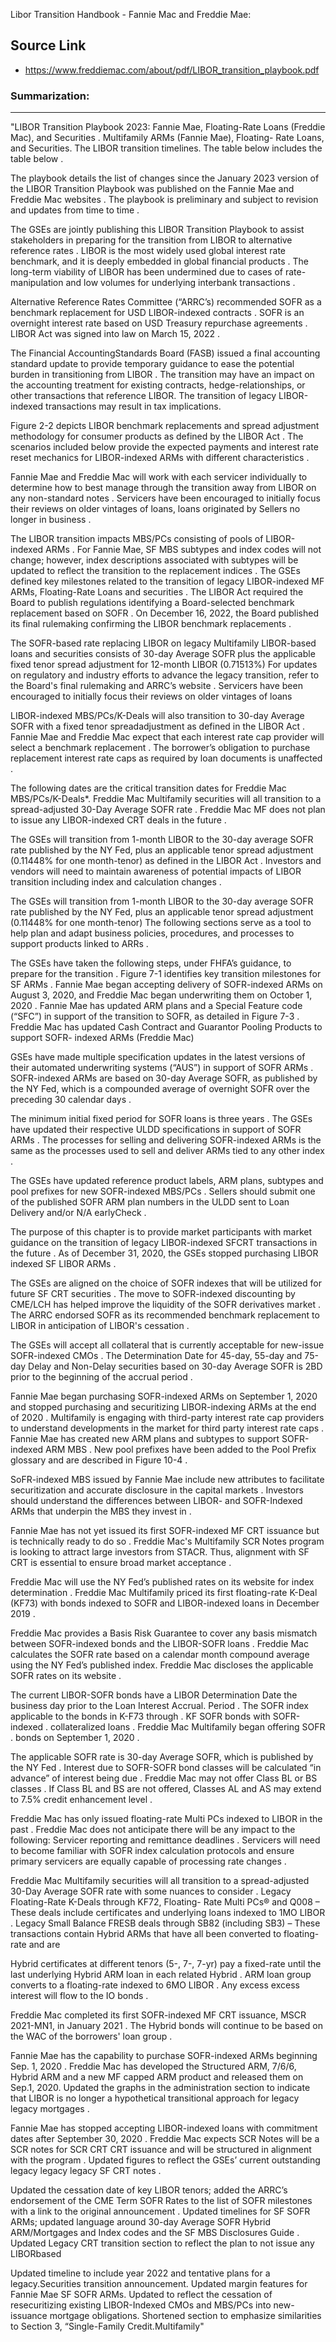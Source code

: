 Libor Transition Handbook - Fannie Mac and Freddie Mae:

## Source Link 
- https://www.freddiemac.com/about/pdf/LIBOR_transition_playbook.pdf

### Summarization:
---

"LIBOR Transition Playbook 2023: Fannie Mae, Floating-Rate Loans (Freddie Mac), and Securities .
Multifamily ARMs (Fannie Mae), Floating- Rate Loans, and Securities. The LIBOR transition timelines.
The table below includes the table below .

The playbook details the list of changes since the January 2023 version of the LIBOR Transition
Playbook was published on the Fannie Mae and Freddie Mac websites . The playbook is preliminary
and subject to revision and updates from time to time .

The GSEs are jointly publishing this LIBOR Transition Playbook to assist stakeholders in preparing for
the transition from LIBOR to alternative reference rates . LIBOR is the most widely used global interest
rate benchmark, and it is deeply embedded in global financial products . The long-term viability of
LIBOR has been undermined due to cases of rate-manipulation and low volumes for underlying
interbank transactions .

Alternative Reference Rates Committee (“ARRC’s) recommended SOFR as a benchmark replacement
for USD LIBOR-indexed contracts . SOFR is an overnight interest rate based on USD Treasury
repurchase agreements . LIBOR Act was signed into law on March 15, 2022 .

The Financial AccountingStandards Board (FASB) issued a final accounting standard update to provide
temporary guidance to ease the potential burden in transitioning from LIBOR . The transition may have
an impact on the accounting treatment for existing contracts, hedge-relationships, or other transactions
that reference LIBOR. The transition of legacy LIBOR-indexed transactions may result in tax
implications.

Figure 2-2 depicts LIBOR benchmark replacements and spread adjustment methodology for consumer
products as defined by the LIBOR Act . The scenarios included below provide the expected payments
and interest rate reset mechanics for LIBOR-indexed ARMs with different characteristics .

Fannie Mae and Freddie Mac will work with each servicer individually to determine how to best manage
through the transition away from LIBOR on any non-standard notes . Servicers have been encouraged
to initially focus their reviews on older vintages of loans, loans originated by Sellers no longer in
business .

The LIBOR transition impacts MBS/PCs consisting of pools of LIBOR-indexed ARMs . For Fannie Mae,
SF MBS subtypes and index codes will not change; however, index descriptions associated with
subtypes will be updated to reflect the transition to the replacement indices .
The GSEs defined key milestones related to the transition of legacy LIBOR-indexed MF ARMs,
Floating-Rate Loans and securities . The LIBOR Act required the Board to publish regulations
identifying a Board-selected benchmark replacement based on SOFR . On December 16, 2022, the
Board published its final rulemaking confirming the LIBOR benchmark replacements .

The SOFR-based rate replacing LIBOR on legacy Multifamily LIBOR-based loans and securities
consists of 30-day Average SOFR plus the applicable fixed tenor spread adjustment for 12-month
LIBOR (0.71513%) For updates on regulatory and industry efforts to advance the legacy transition,
refer to the Board's final rulemaking and ARRC’s website . Servicers have been encouraged to initially
focus their reviews on older vintages of loans

LIBOR-indexed MBS/PCs/K-Deals will also transition to 30-day Average SOFR with a fixed tenor
spreadadjustment as defined in the LIBOR Act . Fannie Mae and Freddie Mac expect that each interest
rate cap provider will select a benchmark replacement . The borrower’s obligation to purchase
replacement interest rate caps as required by loan documents is unaffected .

The following dates are the critical transition dates for Freddie Mac MBS/PCs/K-Deals*. Freddie Mac
Multifamily securities will all transition to a spread-adjusted 30-Day Average SOFR rate . Freddie Mac
MF does not plan to issue any LIBOR-indexed CRT deals in the future .

The GSEs will transition from 1-month LIBOR to the 30-day average SOFR rate published by the NY
Fed, plus an applicable tenor spread adjustment (0.11448% for one month-tenor) as defined in the
LIBOR Act . Investors and vendors will need to maintain awareness of potential impacts of LIBOR
transition including index and calculation changes .

The GSEs will transition from 1-month LIBOR to the 30-day average SOFR rate published by the NY
Fed, plus an applicable tenor spread adjustment (0.11448% for one month-tenor) The following
sections serve as a tool to help plan and adapt business policies, procedures, and processes to support
products linked to ARRs .

The GSEs have taken the following steps, under FHFA’s guidance, to prepare for the transition . Figure
7-1 identifies key transition milestones for SF ARMs . Fannie Mae began accepting delivery of
SOFR-indexed ARMs on August 3, 2020, and Freddie Mac began underwriting them on October 1,
2020 .
Fannie Mae has updated ARM plans and a Special Feature code (“SFC”) in support of the transition to
SOFR, as detailed in Figure 7-3 . Freddie Mac has updated Cash Contract and Guarantor Pooling
Products to support SOFR- indexed ARMs (Freddie Mac)

GSEs have made multiple specification updates in the latest versions of their automated underwriting
systems (“AUS”) in support of SOFR ARMs . SOFR-indexed ARMs are based on 30-day Average
SOFR, as published by the NY Fed, which is a compounded average of overnight SOFR over the
preceding 30 calendar days .

The minimum initial fixed period for SOFR loans is three years . The GSEs have updated their
respective ULDD specifications in support of SOFR ARMs . The processes for selling and delivering
SOFR-indexed ARMs is the same as the processes used to sell and deliver ARMs tied to any other
index .

The GSEs have updated reference product labels, ARM plans, subtypes and pool prefixes for new
SOFR-indexed MBS/PCs . Sellers should submit one of the published SOFR ARM plan numbers in the
ULDD sent to Loan Delivery and/or N/A earlyCheck .

The purpose of this chapter is to provide market participants with market guidance on the transition of
legacy LIBOR-indexed SFCRT transactions in the future . As of December 31, 2020, the GSEs stopped
purchasing LIBOR indexed SF LIBOR ARMs .

The GSEs are aligned on the choice of SOFR indexes that will be utilized for future SF CRT securities .
The move to SOFR-indexed discounting by CME/LCH has helped improve the liquidity of the SOFR
derivatives market . The ARRC endorsed SOFR as its recommended benchmark replacement to
LIBOR in anticipation of LIBOR's cessation .

The GSEs will accept all collateral that is currently acceptable for new-issue SOFR-indexed CMOs .
The Determination Date for 45-day, 55-day and 75-day Delay and Non-Delay securities based on
30-day Average SOFR is 2BD prior to the beginning of the accrual period .

Fannie Mae began purchasing SOFR-indexed ARMs on September 1, 2020 and stopped purchasing
and securitizing LIBOR-indexing ARMs at the end of 2020 . Multifamily is engaging with third-party
interest rate cap providers to understand developments in the market for third party interest rate caps .
Fannie Mae has created new ARM plans and subtypes to support SOFR-indexed ARM MBS . New
pool prefixes have been added to the Pool Prefix glossary and are described in Figure 10-4 .

SoFR-indexed MBS issued by Fannie Mae include new attributes to facilitate securitization and
accurate disclosure in the capital markets . Investors should understand the differences between
LIBOR- and SOFR-Indexed ARMs that underpin the MBS they invest in .

Fannie Mae has not yet issued its first SOFR-indexed MF CRT issuance but is technically ready to do
so . Freddie Mac's Multifamily SCR Notes program is looking to attract large investors from STACR.
Thus, alignment with SF CRT is essential to ensure broad market acceptance .

Freddie Mac will use the NY Fed’s published rates on its website for index determination . Freddie Mac
Multifamily priced its first floating-rate K-Deal (KF73) with bonds indexed to SOFR and LIBOR-indexed
loans in December 2019 .

Freddie Mac provides a Basis Risk Guarantee to cover any basis mismatch between SOFR-indexed
bonds and the LIBOR-SOFR loans . Freddie Mac calculates the SOFR rate based on a calendar month
compound average using the NY Fed’s published index. Freddie Mac discloses the applicable SOFR
rates on its website .

The current LIBOR-SOFR bonds have a LIBOR Determination Date the business day prior to the Loan
Interest Accrual. Period . The SOFR index applicable to the bonds in K-F73 through . KF SOFR bonds
with SOFR-indexed . collateralized loans . Freddie Mac Multifamily began offering SOFR . bonds on
September 1, 2020 .

The applicable SOFR rate is 30-day Average SOFR, which is published by the NY Fed . Interest due to
SOFR-SOFR bond classes will be calculated “in advance” of interest being due . Freddie Mac may not
offer Class BL or BS classes . If Class BL and BS are not offered, Classes AL and AS may extend to
7.5% credit enhancement level .

Freddie Mac has only issued floating-rate Multi PCs indexed to LIBOR in the past . Freddie Mac does
not anticipate there will be any impact to the following: Servicer reporting and remittance deadlines .
Servicers will need to become familiar with SOFR index calculation protocols and ensure primary
servicers are equally capable of processing rate changes .

Freddie Mac Multifamily securities will all transition to a spread-adjusted 30-Day Average SOFR rate
with some nuances to consider . Legacy Floating-Rate K-Deals through KF72, Floating- Rate Multi
PCs® and Q008 – These deals include certificates and underlying loans indexed to 1MO LIBOR .
Legacy Small Balance FRESB deals through SB82 (including SB3) – These transactions contain
Hybrid ARMs that have all been converted to floating-rate and are

Hybrid certificates at different tenors (5-, 7-, 7-yr) pay a fixed-rate until the last underlying Hybrid ARM
loan in each related Hybrid . ARM loan group converts to a floating-rate indexed to 6MO LIBOR . Any
excess excess interest will flow to the IO bonds .

Freddie Mac completed its first SOFR-indexed MF CRT issuance, MSCR 2021-MN1, in January 2021 .
The Hybrid bonds will continue to be based on the WAC of the borrowers' loan group .

Fannie Mae has the capability to purchase SOFR-indexed ARMs beginning Sep. 1, 2020 . Freddie Mac
has developed the Structured ARM, 7/6/6, Hybrid ARM and a new MF capped ARM product and
released them on Sep.1, 2020. Updated the graphs in the administration section to indicate that LIBOR
is no longer a hypothetical transitional approach for legacy legacy mortgages .

Fannie Mae has stopped accepting LIBOR-indexed loans with commitment dates after September 30,
2020 . Freddie Mac expects SCR Notes will be a SCR notes for SCR CRT CRT issuance and will be
structured in alignment with the program . Updated figures to reflect the GSEs’ current outstanding
legacy legacy legacy SF CRT notes .

Updated the cessation date of key LIBOR tenors; added the ARRC’s endorsement of the CME Term
SOFR Rates to the list of SOFR milestones with a link to the original announcement . Updated
timelines for SF SOFR ARMs; updated language around 30-day Average SOFR Hybrid
ARM/Mortgages and Index codes and the SF MBS Disclosures Guide . Updated Legacy CRT transition
section to reflect the plan to not issue any LIBORbased

Updated timeline to include year 2022 and tentative plans for a legacy.Securities transition
announcement. Updated margin features for Fannie Mae SF SOFR ARMs. Updated to reflect the
cessation of resecuritizing existing LIBOR-Indexed CMOs and MBS/PCs into new-issuance mortgage
obligations. Shortened section to emphasize similarities to Section 3, “Single-Family Credit.Multifamily"
